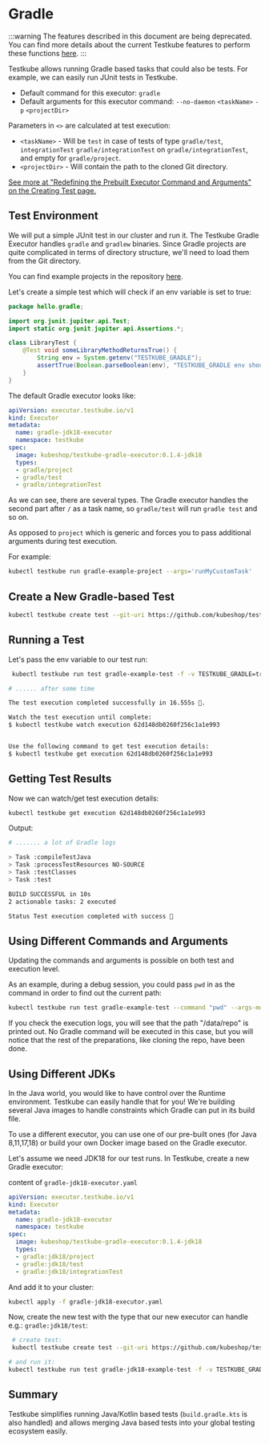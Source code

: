 # Gradle

:::warning
The features described in this document are being deprecated. You can find more details about the current Testkube features to perform these functions [here](../articles/legacy-features.md).
:::


Testkube allows running Gradle based tasks that could also be tests. For example, we can easily run JUnit tests in Testkube. 

* Default command for this executor: `gradle`
* Default arguments for this executor command: `--no-daemon` `<taskName>` `-p` `<projectDir>`

Parameters in `<>` are calculated at test execution:

* `<taskName>` - Will be `test` in case of tests of type `gradle/test`, `integrationTest` `gradle/integrationTest` on `gradle/integrationTest`, and empty for `gradle/project`.
* `<projectDir>` - Will contain the path to the cloned Git directory.

[See more at "Redefining the Prebuilt Executor Command and Arguments" on the Creating Test page.](../articles/creating-tests.md#redefining-the-prebuilt-executor-command-and-arguments)

## **Test Environment**

We will put a simple JUnit test in our cluster and run it. The Testkube Gradle Executor handles `gradle` and `gradlew` binaries.
Since Gradle projects are quite complicated in terms of directory structure, we'll need to load them from the Git directory.

You can find example projects in the repository [here](https://github.com/kubeshop/testkube-executor-gradle/tree/main/examples).

Let's create a simple test which will check if an env variable is set to true: 
```java
package hello.gradle;

import org.junit.jupiter.api.Test;
import static org.junit.jupiter.api.Assertions.*;

class LibraryTest {
    @Test void someLibraryMethodReturnsTrue() {
        String env = System.getenv("TESTKUBE_GRADLE");
        assertTrue(Boolean.parseBoolean(env), "TESTKUBE_GRADLE env should be true");
    }
}
```


The default Gradle executor looks like: 

```yaml
apiVersion: executor.testkube.io/v1
kind: Executor
metadata:
  name: gradle-jdk18-executor
  namespace: testkube
spec:
  image: kubeshop/testkube-gradle-executor:0.1.4-jdk18
  types:
  - gradle/project
  - gradle/test
  - gradle/integrationTest 
```

As we can see, there are several types. The Gradle executor handles the second part after `/` as a task name, so `gradle/test` will run `gradle test` and so on. 

As opposed to `project` which is generic and forces you to pass additional arguments during test execution. 

For example:

```bash
kubectl testkube run gradle-example-project --args='runMyCustomTask' 
```


## **Create a New Gradle-based Test**

```bash
kubectl testkube create test --git-uri https://github.com/kubeshop/testkube-executor-gradle.git --git-path examples/hello-gradle --type gradle/test --name gradle-example-test --git-branch main
```



## **Running a Test**

Let's pass the env variable to our test run:

```bash
 kubectl testkube run test gradle-example-test -f -v TESTKUBE_GRADLE=true

# ...... after some time

The test execution completed successfully in 16.555s 🥇.

Watch the test execution until complete:
$ kubectl testkube watch execution 62d148db0260f256c1a1e993


Use the following command to get test execution details:
$ kubectl testkube get execution 62d148db0260f256c1a1e993
```

## **Getting Test Results**

Now we can watch/get test execution details:

```bash
kubectl testkube get execution 62d148db0260f256c1a1e993
```

Output:

```bash
# ....... a lot of Gradle logs

> Task :compileTestJava
> Task :processTestResources NO-SOURCE
> Task :testClasses
> Task :test

BUILD SUCCESSFUL in 10s
2 actionable tasks: 2 executed

Status Test execution completed with success 🥇
```

## Using Different Commands and Arguments

Updating the commands and arguments is possible on both test and execution level.

As an example, during a debug session, you could pass `pwd` in as the command in order to find out the current path:

```sh
kubectl testkube run test gradle-example-test --command "pwd" --args-mode "override" --args "-L"
```

If you check the execution logs, you will see that the path "/data/repo" is printed out. No Gradle command will be executed in this case, but you will notice that the rest of the preparations, like cloning the repo, have been done.

## Using Different JDKs 

In the Java world, you would like to have control over the Runtime environment. Testkube can easily handle that for you! 
We're building several Java images to handle constraints which Gradle can put in its build file.

To use a different executor, you can use one of our pre-built ones (for Java 8,11,17,18) or build your own Docker image based on the Gradle executor.

Let's assume we need JDK18 for our test runs. In Testkube, create a new Gradle executor:

content of `gradle-jdk18-executor.yaml`
```yaml
apiVersion: executor.testkube.io/v1
kind: Executor
metadata:
  name: gradle-jdk18-executor
  namespace: testkube
spec:
  image: kubeshop/testkube-gradle-executor:0.1.4-jdk18
  types:
  - gradle:jdk18/project
  - gradle:jdk18/test
  - gradle:jdk18/integrationTest 
```

And add it to your cluster: 
```bash
kubectl apply -f gradle-jdk18-executor.yaml 
```

Now, create the new test with the type that our new executor can handle e.g.: `gradle:jdk18/test`:

```bash 
 # create test:
 kubectl testkube create test --git-uri https://github.com/kubeshop/testkube-executor-gradle.git --git-path examples/hello-gradle-jdk18 --type gradle:jdk18/test --name gradle-jdk18-example-test --git-branch main

# and run it:
kubectl testkube run test gradle-jdk18-example-test -f -v TESTKUBE_GRADLE=true
```


## **Summary**

Testkube simplifies running Java/Kotlin based tests (`build.gradle.kts` is also handled) and allows merging Java based tests into your global testing ecosystem easily.
